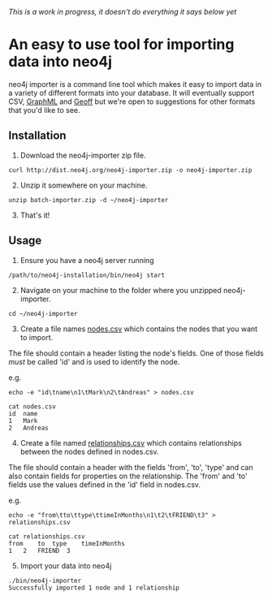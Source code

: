 *This is a work in progress, it doesn't do everything it says below yet*

# An easy to use tool for importing data into neo4j

neo4j importer is a command line tool which makes it easy to import data in a variety of different formats into your database. It will eventually support CSV, [GraphML](http://graphml.graphdrawing.org/) and [Geoff](http://nigelsmall.com/geoff) but we're open to suggestions for other formats that you'd like to see.

## Installation

1. Download the neo4j-importer zip file.

````
curl http://dist.neo4j.org/neo4j-importer.zip -o neo4j-importer.zip
````

2. Unzip it somewhere on your machine.

````
unzip batch-importer.zip -d ~/neo4j-importer
````

3. That's it!

## Usage

1. Ensure you have a neo4j server running 

````
/path/to/neo4j-installation/bin/neo4j start
````

2. Navigate on your machine to the folder where you unzipped neo4j-importer.

````
cd ~/neo4j-importer
````

3. Create a file names [nodes.csv](examples/nodes.csv) which contains the nodes that you want to import. 

The file should contain a header listing the node's fields. One of those fields *must* be called 'id' and is used to identify the node.

e.g.

````
echo -e "id\tname\n1\tMark\n2\tAndreas" > nodes.csv
````

````
cat nodes.csv
id	name
1	Mark
2	Andreas
````

4. Create a file named [relationships.csv](examples/relationships.csv) which contains relationships between the nodes defined in nodes.csv. 

The file should contain a header with the fields 'from', 'to', 'type' and can also contain fields for properties on the relationship. The 'from' and 'to' fields use the values defined in the 'id' field in nodes.csv.

e.g.

````
echo -e "from\tto\ttype\ttimeInMonths\n1\t2\tFRIEND\t3" > relationships.csv
````

````
cat relationships.csv
from	to	type	timeInMonths
1	2	FRIEND	3
````

5. Import your data into neo4j

````
./bin/neo4j-importer
Successfully imported 1 node and 1 relationship
````